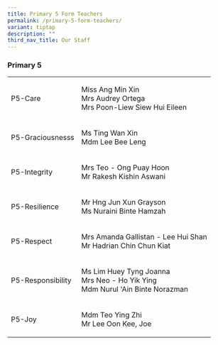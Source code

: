 ```yaml
---
title: Primary 5 Form Teachers
permalink: /primary-5-form-teachers/
variant: tiptap
description: ""
third_nav_title: Our Staff
---
```

<h3><strong>Primary 5</strong></h3>
<table style="minWidth: 50px">
<colgroup>
<col>
<col>
</colgroup>
<tbody>
<tr>
<td rowspan="1" colspan="1">
<p>P5-Care</p>
</td>
<td rowspan="1" colspan="1">
<p>Miss Ang Min Xin
<br>Mrs Audrey Ortega
<br>Mrs Poon-Liew Siew Hui Eileen</p>
</td>
</tr>
<tr>
<td rowspan="1" colspan="1">
<p>P5-Graciousnesss</p>
</td>
<td rowspan="1" colspan="1">
<p>Ms Ting Wan Xin
<br>Mdm Lee Bee Leng</p>
</td>
</tr>
<tr>
<td rowspan="1" colspan="1">
<p>P5-Integrity</p>
</td>
<td rowspan="1" colspan="1">
<p>Mrs Teo - Ong Puay Hoon
<br>Mr Rakesh Kishin Aswani</p>
</td>
</tr>
<tr>
<td rowspan="1" colspan="1">
<p>P5-Resilience</p>
</td>
<td rowspan="1" colspan="1">
<p>Mr Hng Jun Xun Grayson
<br>Ms Nuraini Binte Hamzah</p>
</td>
</tr>
<tr>
<td rowspan="1" colspan="1">
<p>P5-Respect</p>
</td>
<td rowspan="1" colspan="1">
<p>Mrs Amanda Gallistan - Lee Hui Shan
<br>Mr Hadrian Chin Chun Kiat</p>
</td>
</tr>
<tr>
<td rowspan="1" colspan="1">
<p>P5-Responsibility</p>
</td>
<td rowspan="1" colspan="1">
<p>Ms Lim Huey Tyng Joanna
<br>Mrs Neo - Ho Yik Ying
<br>Mdm Nurul 'Ain Binte Norazman</p>
</td>
</tr>
<tr>
<td rowspan="1" colspan="1">
<p>P5-Joy</p>
</td>
<td rowspan="1" colspan="1">
<p>Mdm Teo Ying Zhi
<br>Mr Lee Oon Kee, Joe</p>
</td>
</tr>
</tbody>
</table>
<p></p>
